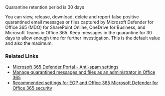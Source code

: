 Quarantine retention period is 30 days

You can view, release, download, delete and report false positive quarantined email messages or files captured by Microsoft Defender for Office 365 (MDO) for SharePoint Online, OneDrive for Business, and Microsoft Teams in Office 365. Keep messages in the quarantine for 30 days to allow enough time for further investigation. This is the default value and also the maximum.

### Related Links

* [Microsoft 365 Defender Portal - Anti-spam settings](https://security.microsoft.com/antispam) 
* [Manage quarantined messages and files as an administrator in Office 365](https://aka.ms/orca-antispam-docs-6) 
* [Recommended settings for EOP and Office 365 Microsoft Defender for Office 365 security](https://aka.ms/orca-atpp-docs-6)
